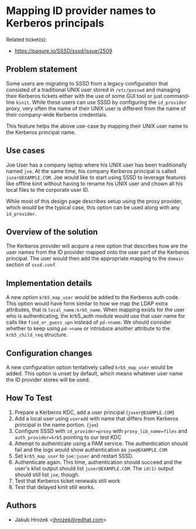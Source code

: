 # Mapping ID provider names to Kerberos principals

Related ticket(s):

  - <https://pagure.io/SSSD/sssd/issue/2509>

## Problem statement

Some users are migrating to SSSD from a legacy configuration that consisted of a traditional UNIX user stored in `/etc/passwd` and managing their Kerberos tickets either with the use of some GUI tool or just command-line `kinit`. While these users can use SSSD by configuring the `id_provider` proxy, very often the name of their UNIX user is different from the name of their company-wide Kerberos credentials.

This feature helps the above use-case by mapping their UNIX user name to the Kerberos principal name.

## Use cases

Joe User has a company laptop where his UNIX user has been traditionally named `joe`. At the same time, his company Kerberos principal is called `juser@EXAMPLE.COM`. Joe would like to start using SSSD to leverage features like offline kinit without having to rename his UNIX user and chown all his local files to the corporate user ID.

While most of this design page describes setup using the proxy provider, which would be the typical case, this option can be used along with any `id_provider`.

## Overview of the solution

The Kerberos provider will acquire a new option that describes how are the user names from the ID provider mapped onto the user part of the Kerberos principal. The user would then add the appropriate mapping to the `domain` section of `sssd.conf`.

## Implementation details

A new option `krb5_map_user` would be added to the Kerberos auth code. This option would have form similar to how we map the LDAP extra attributes, that is `local_name:krb5_name`. When mapping exists for the user who is authenticating, the krb5_auth module would use that user name for calls like `find_or_guess_upn` instead of `pd->name`. We should consider whether to keep using `pd->name` or introduce another attribute to the `krb5_child_req` structure.

## Configuration changes

A new configuration option tentatively called `krb5_map_user` would be added. This option is unset by default, which means whatever user name the ID provider stores will be used.

## How To Test

1.  Prepare a Kerberos KDC, add a user principal (`juser@EXAMPLE.COM`)
2.  Add a local user using `useradd` with name that differs from Kerberos principal in the name portion. (`joe`)
3.  Configure SSSD with `id_provider=proxy` with `proxy_lib_name=files` and `auth_provider=krb5` pointing to our test KDC
4.  Attempt to authenticate using a PAM service. The authentication should fail and the logs would show authentication as `joe@EXAMPLE.COM`
5.  Set `krb5_map_user` to `joe:juser` and restart SSSD.
6.  Authenticate again. This time, authentication should succeed and the user's klist output should list `juser@EXAMPLE.COM`. The `id(1)` output should still list `joe`, though.
7.  Test that Kerberos ticket renewals still work
8.  Test that delayed kinit still works.

## Authors

  - Jakub Hrozek \<jhrozek@redhat.com\>
